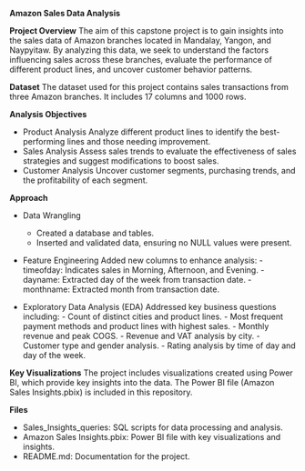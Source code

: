 **Amazon Sales Data Analysis**

**Project Overview**
The aim of this capstone project is to gain insights into the sales data of Amazon branches located in Mandalay, Yangon, and Naypyitaw. By analyzing this data, we seek to understand the factors influencing sales across these branches, evaluate the performance of different product lines, and uncover customer behavior patterns.

**Dataset**
The dataset used for this project contains sales transactions from three Amazon branches. It includes 17 columns and 1000 rows.

**Analysis Objectives**
- Product Analysis
      Analyze different product lines to identify the best-performing lines and those needing improvement.
- Sales Analysis
      Assess sales trends to evaluate the effectiveness of sales strategies and suggest modifications to boost sales.
- Customer Analysis
      Uncover customer segments, purchasing trends, and the profitability of each segment.
  
**Approach**
- Data Wrangling
     - Created a database and tables. 
     - Inserted and validated data, ensuring no NULL values were present.

- Feature Engineering
     Added new columns to enhance analysis:
                - timeofday: Indicates sales in Morning, Afternoon, and Evening.
                - dayname: Extracted day of the week from transaction date.
                - monthname: Extracted month from transaction date.
  
- Exploratory Data Analysis (EDA)
      Addressed key business questions including:
            - Count of distinct cities and product lines.
            - Most frequent payment methods and product lines with highest sales.
            - Monthly revenue and peak COGS.
            - Revenue and VAT analysis by city.
            - Customer type and gender analysis.
            - Rating analysis by time of day and day of the week.
  
**Key Visualizations**
The project includes visualizations created using Power BI, which provide key insights into the data. The Power BI file (Amazon Sales Insights.pbix) is included in this repository.

**Files**
- Sales_Insights_queries: SQL scripts for data processing and analysis.
- Amazon Sales Insights.pbix: Power BI file with key visualizations and insights.
- README.md: Documentation for the project.

